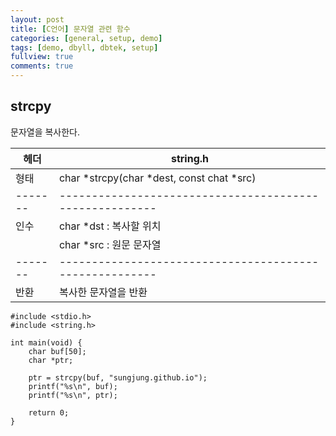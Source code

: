 ```yaml
---
layout: post
title: [C언어] 문자열 관련 함수
categories: [general, setup, demo]
tags: [demo, dbyll, dbtek, setup]
fullview: true
comments: true
---
```



## strcpy
문자열을 복사한다.

| 헤더     | string.h                                                |
| ------- | ------------------------------------------------------- |
| 형태     | char *strcpy(char *dest, const chat *src)               |
| ------- | ------------------------------------------------------- |
| 인수     | char *dst : 복사할 위치                                    |
|         | char *src : 원문 문자열                                    |
| ------- | ------------------------------------------------------- |
| 반환     | 복사한 문자열을 반환                                         |


    #include <stdio.h>
    #include <string.h>

    int main(void) {
        char buf[50];
        char *ptr;

        ptr = strcpy(buf, "sungjung.github.io");
        printf("%s\n", buf);
        printf("%s\n", ptr);

        return 0;
    }
